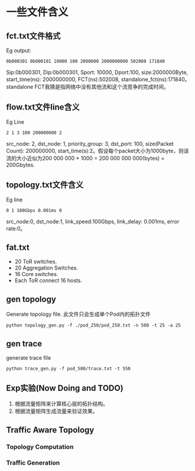 # 一些文件含义
## fct.txt文件格式
Eg output:
```
0b000301 0b000101 10000 100 2000000 2000000000 502008 171840
```
Sip:0b000301, Dip:0b000301, Sport: 10000, Dport:100, size:2000000Byte, start_time(ns): 2000000000, FCT(ns):502008, standalone_fct(ns):171840。standalone FCT我猜是指网络中没有其他流和这个流竞争的完成时间。
## flow.txt文件line含义
Eg Line
```
2 1 3 100 200000000 2
```
src_node: 2, dst_node: 1, priority_group: 3, dst_port: 100, size(Packet Count): 200000000, start_time(s):2。假设每个packet大小为1000byte，则该流的大小近似为200 000 000 * 1000 = 200 000 000 000(bytes) = 200Gbytes.

## topology.txt文件含义
Eg line
```
0 1 100Gbps 0.001ms 0
```
src_node:0, dst_node:1, link_speed:100Gbps, link_delay: 0.001ms, error rate:0。

## fat.txt
* 20 ToR switches.
* 20 Aggregation Switches.
* 16 Core switches.
* Each ToR connect 16 hosts.

## gen topology
Generate topology file. 此文件只会生成单个Pod内的拓扑文件
```
python topology_gen.py -f ./pod_250/pod_250.txt -n 500 -t 25 -a 25
```

## gen trace
generate trace file
```
python trace_gen.py -f pod_500/trace.txt -t 550
```

## Exp实验(Now Doing and TODO)
1. 根据流量矩阵来计算核心层的拓扑结构。
2. 根据流量矩阵生成流量来验证效果。

## Traffic Aware Topology
### Topology Computation

### Traffic Generation
